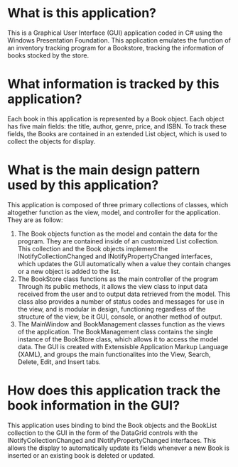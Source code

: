 # What is this application?

This is a Graphical User Interface (GUI) application coded in C# using the Windows Presentation Foundation. This application emulates the function of an inventory tracking program for a Bookstore, tracking the information of books stocked by the store. 

# What information is tracked by this application?

Each book in this application is represented by a Book object. Each object has five main fields: the title, author, genre, price, and ISBN. To track these fields, the Books are contained in an extended List object, which is used to collect the objects for display.

# What is the main design pattern used by this application? 

This application is composed of three primary collections of classes, which altogether function as the view, model, and controller for the application. They are as follow: 

<ol> 
	<li> 
The Book objects function as the model and contain the data for the program. They are contained inside of an customized List collection. This collection and the Book objects implement the INotifyCollectionChanged and INotifyPropertyChanged interfaces, which updates the GUI automatically when a value they contain changes or a new object is added to the list. 
	</li> 
	<li> 
The BookStore class functions as the main controller of the program Through its public methods, it allows the view class to input data received from the user and to output data retrieved from the model. This class also provides a number of status codes and messages for use in the view, and is modular in design, functioning regardless of the structure of the view, be it GUI, console, or another method of output.
	</li> 
	<li> 
The MainWindow and BookManagement classes function as the views of the application. The BookManagement class contains the single instance of the BookStore class, which allows it to access the model data. The GUI is created with Extensisble Application Markup Language (XAML), and groups the main functionalites into the View, Search, Delete, Edit, and Insert tabs.
	</li> 
</ol>

# How does this application track the book information in the GUI?

This application uses binding to bind the Book objects and the BookList collection to the GUI in the form of the DataGrid controls with the INotifyCollectionChanged and INotifyPropertyChanged interfaces. This allows the display to automatically update its fields whenever a new Book is inserted or an existing book is deleted or updated. 
